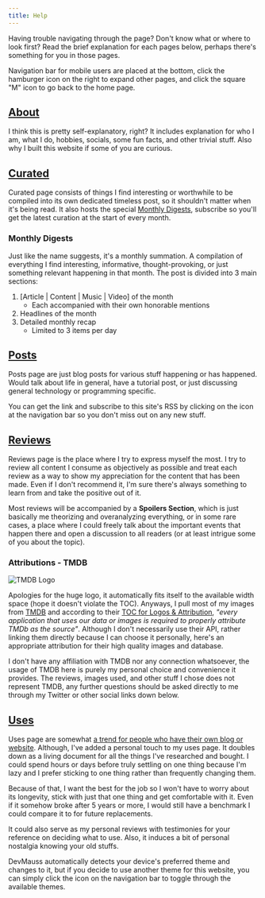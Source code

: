 ```yaml
---
title: Help
---
```


Having trouble navigating through the page? Don't know what or where to look first? Read the brief explanation for each pages below, perhaps there's something for you in those pages.

<section class="info-box note">
Navigation bar for mobile users are placed at the bottom, click the hamburger icon on the right to expand other pages, and click the square "M" icon to go back to the home page.
</section>

## [About](about)

I think this is pretty self-explanatory, right? It includes explanation for who I am, what I do, hobbies, socials, some fun facts, and other trivial stuff. Also why I built this website if some of you are curious.

## [Curated](curated)

Curated page consists of things I find interesting or worthwhile to be compiled into its own dedicated timeless post, so it shouldn't matter when it's being read. It also hosts the special [Monthly Digests](curated/monthly), subscribe so you'll get the latest curation at the start of every month.

### Monthly Digests

Just like the name suggests, it's a monthly summation. A compilation of everything I find interesting, informative, thought-provoking, or just something relevant happening in that month. The post is divided into 3 main sections:

1. [Article | Content | Music | Video] of the month
   - Each accompanied with their own honorable mentions
2. Headlines of the month
3. Detailed monthly recap
   - Limited to 3 items per day

## [Posts](posts)

Posts page are just blog posts for various stuff happening or has happened. Would talk about life in general, have a tutorial post, or just discussing general technology or programming specific.

<section class="info-box tip">
You can get the link and subscribe to this site's RSS by clicking on the icon at the navigation bar so you don't miss out on any new stuff.
</section>

## [Reviews](reviews)

Reviews page is the place where I try to express myself the most. I try to review all content I consume as objectively as possible and treat each review as a way to show my appreciation for the content that has been made. Even if I don't recommend it, I'm sure there's always something to learn from and take the positive out of it.

Most reviews will be accompanied by a **Spoilers Section**, which is just basically me theorizing and overanalyzing everything, or in some rare cases, a place where I could freely talk about the important events that happen there and open a discussion to all readers (or at least intrigue some of you about the topic).

### Attributions - TMDB

![TMDB Logo](https://www.themoviedb.org/assets/2/v4/logos/v2/blue_short-8e7b30f73a4020692ccca9c88bafe5dcb6f8a62a4c6bc55cd9ba82bb2cd95f6c.svg)

Apologies for the huge logo, it automatically fits itself to the available width space (hope it doesn't violate the TOC). Anyways, I pull most of my images from [TMDB](https://www.themoviedb.org/) and according to their [TOC for Logos & Attribution](https://www.themoviedb.org/about/logos-attribution), *"every application that uses our data or images is required to properly attribute TMDb as the source"*. Although I don't necessarily use their API, rather linking them directly because I can choose it personally, here's an appropriate attribution for their high quality images and database.

I don't have any affiliation with TMDB nor any connection whatsoever, the usage of TMDB here is purely my personal choice and convenience it provides. The reviews, images used, and other stuff I chose does not represent TMDB, any further questions should be asked directly to me through my Twitter or other social links down below.

## [Uses](uses)

Uses page are somewhat [a trend for people who have their own blog or website](https://uses.tech/). Although, I've added a personal touch to my uses page. It doubles down as a living document for all the things I've researched and bought. I could spend hours or days before truly settling on one thing because I'm lazy and I prefer sticking to one thing rather than frequently changing them.

Because of that, I want the best for the job so I won't have to worry about its longevity, stick with just that one thing and get comfortable with it. Even if it somehow broke after 5 years or more, I would still have a benchmark I could compare it to for future replacements.

It could also serve as my personal reviews with testimonies for your reference on deciding what to use. Also, it induces a bit of personal nostalgia knowing your old stuffs.

<section class="info-box note">
DevMauss automatically detects your device's preferred theme and changes to it, but if you decide to use another theme for this website, you can simply click the icon on the navigation bar to toggle through the available themes.
</section>
